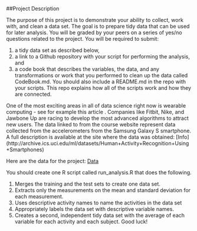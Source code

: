 ##Project Description

The purpose of this project is to demonstrate your ability to collect, work with, and clean a data set. The goal is to prepare tidy data that can be used for later analysis. You will be graded by your peers on a series of yes/no questions related to the project. You will be required to submit: 
<ol>
<li> a tidy data set as described below,</li>
<li> a link to a Github repository with your script for performing the analysis, and </li>
<li> a code book that describes the variables, the data, and any transformations or work that you performed to clean up the data called CodeBook.md. You should also include a README.md in the repo with your scripts. This repo explains how all of the scripts work and how they are connected. </li>
</ol>
One of the most exciting areas in all of data science right now is wearable computing - see for example this article . Companies like Fitbit, Nike, and Jawbone Up are racing to develop the most advanced algorithms to attract new users. The data linked to from the course website represent data collected from the accelerometers from the Samsung Galaxy S smartphone. A full description is available at the site where the data was obtained: [Info](http://archive.ics.uci.edu/ml/datasets/Human+Activity+Recognition+Using+Smartphones) 

Here are the data for the project: [Data](https://d396qusza40orc.cloudfront.net/getdata%2Fprojectfiles%2FUCI%20HAR%20Dataset.zip) 

You should create one R script called run_analysis.R that does the following.
<ol>
<li>  Merges the training and the test sets to create one data set.</li>
<li>  Extracts only the measurements on the mean and standard deviation for each measurement. </li>
<li>  Uses descriptive activity names to name the activities in the data set</li>
<li>  Appropriately labels the data set with descriptive variable names. </li>
<li>  Creates a second, independent tidy data set with the average of each variable for each activity and each subject. 
Good luck!</li>
</ol>
